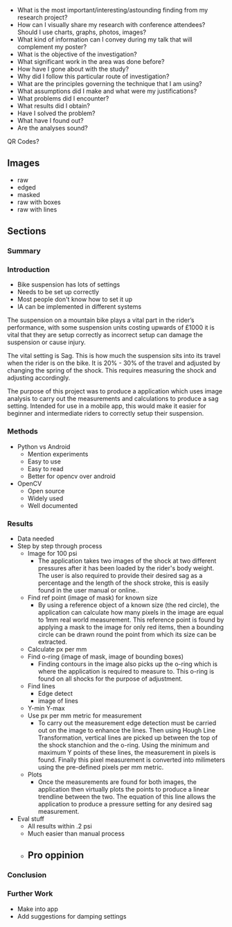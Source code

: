  - What is the most important/interesting/astounding finding from my research project?
 - How can I visually share my research with conference attendees? Should I use charts, graphs, photos, images?
 - What kind of information can I convey during my talk that will complement my poster?
 - What is the objective of the investigation?
 - What significant work in the area was done before?
 - How have I gone about with the study?
 - Why did I follow this particular route of investigation?
 - What are the principles governing the technique that I am using?
 - What assumptions did I make and what were my justifications?
 - What problems did I encounter?
 - What results did I obtain?
 - Have I solved the problem?
 - What have I found out?
 - Are the analyses sound?


QR Codes?

## Images
 - raw
 - edged
 - masked
 - raw with boxes
 - raw with lines

## Sections
### Summary

### Introduction
 - Bike suspension has lots of settings
 - Needs to be set up correctly
 - Most people don't know how to set it up
 - IA can be implemented in different systems

The suspension on a mountain bike plays a vital part in the rider’s performance, with some suspension units costing upwards of £1000 it is vital that they are setup correctly as incorrect setup can damage the suspension or cause injury.

The vital setting is Sag. This is how much the suspension sits into its travel when the rider is on the bike. It is 20% - 30% of the travel and adjusted by changing the spring of the shock. This requires measuring the shock and adjusting accordingly.

The purpose of this project was to produce a application which uses image analysis to carry out the  measurements and calculations to produce a sag setting. Intended for use in a mobile app, this would make it easier for beginner and intermediate riders to correctly setup their suspension.

### Methods
 - Python vs Android
     - Mention experiments
     - Easy to use
     - Easy to read
     - Better for opencv over android
 - OpenCV
     - Open source
     - Widely used
     - Well documented

### Results
 - Data needed
 - Step by step through process
     - Image for 100 psi
       - The application takes two images of the shock at two different pressures after it has been loaded by the rider's body weight. The user is also required to provide their desired sag as a percentage and the length of the shock stroke, this is easily found in the user manual or online..
     - Find ref point (image of mask) for known size
       - By using a reference object of a known size (the red circle), the application can calculate how many pixels in the image are equal to 1mm real world measurement. This reference point is found by applying a mask to the image for only red items, then a bounding circle can be drawn round the point from which its size can be extracted.
     - Calculate px per mm
     - Find o-ring (image of mask, image of bounding boxes)
       - Finding contours in the image also picks up the o-ring which is where the application is required to measure to. This o-ring is found on all shocks for the purpose of adjustment.
     - Find lines
         - Edge detect
         - image of lines
     - Y-min Y-max
     - Use px per mm metric for measurement
       - To carry out the measurement edge detection must be carried out on the image to enhance the lines. Then using Hough Line Transformation, vertical lines are picked up between the top of the shock stanchion and the o-ring. Using the minimum and maximum Y points of these lines, the measurement in pixels is found. Finally this pixel measurement is converted into milimeters using the pre-defined pixels per mm metric.
     - Plots
       - Once the measurements are found for both images, the application then virtually plots the points to produce a linear trendline between the two. The equation of this line allows the application to produce a pressure setting for any desired sag measurement.
 - Eval stuff
    - All results within .2 psi
    - Much easier than manual process
    - Pro oppinion
        -

### Conclusion

### Further Work
 - Make into app
 - Add suggestions for damping settings
